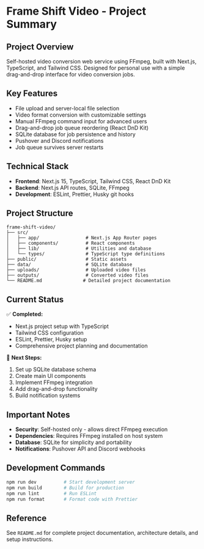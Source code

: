 # Frame Shift Video - Project Summary

## Project Overview

Self-hosted video conversion web service using FFmpeg, built with Next.js, TypeScript, and Tailwind CSS. Designed for personal use with a simple drag-and-drop interface for video conversion jobs.

## Key Features

- File upload and server-local file selection
- Video format conversion with customizable settings
- Manual FFmpeg command input for advanced users
- Drag-and-drop job queue reordering (React DnD Kit)
- SQLite database for job persistence and history
- Pushover and Discord notifications
- Job queue survives server restarts

## Technical Stack

- **Frontend**: Next.js 15, TypeScript, Tailwind CSS, React DnD Kit
- **Backend**: Next.js API routes, SQLite, FFmpeg
- **Development**: ESLint, Prettier, Husky git hooks

## Project Structure

```
frame-shift-video/
├── src/
│   ├── app/                 # Next.js App Router pages
│   ├── components/          # React components
│   ├── lib/                 # Utilities and database
│   └── types/               # TypeScript type definitions
├── public/                  # Static assets
├── data/                    # SQLite database
├── uploads/                 # Uploaded video files
├── outputs/                 # Converted video files
└── README.md               # Detailed project documentation
```

## Current Status

✅ **Completed:**

- Next.js project setup with TypeScript
- Tailwind CSS configuration
- ESLint, Prettier, Husky setup
- Comprehensive project planning and documentation

🔄 **Next Steps:**

1. Set up SQLite database schema
2. Create main UI components
3. Implement FFmpeg integration
4. Add drag-and-drop functionality
5. Build notification systems

## Important Notes

- **Security**: Self-hosted only - allows direct FFmpeg execution
- **Dependencies**: Requires FFmpeg installed on host system
- **Database**: SQLite for simplicity and portability
- **Notifications**: Pushover API and Discord webhooks

## Development Commands

```bash
npm run dev          # Start development server
npm run build        # Build for production
npm run lint         # Run ESLint
npm run format       # Format code with Prettier
```

## Reference

See `README.md` for complete project documentation, architecture details, and setup instructions.
